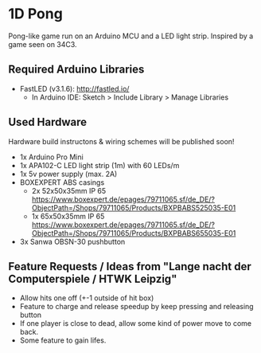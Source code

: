 # 1D Pong

Pong-like game run on an Arduino MCU and a LED light strip. Inspired by a game seen on 34C3.

## Required Arduino Libraries

* FastLED (v3.1.6): http://fastled.io/
  - In Arduino IDE: Sketch > Include Library > Manage Libraries

## Used Hardware

Hardware build instructons & wiring schemes will be published soon!

* 1x Arduino Pro Mini
* 1x APA102-C LED light strip (1m) with 60 LEDs/m
* 1x 5v power supply (max. 2A)
* BOXEXPERT ABS casings
  - 2x 52x50x35mm IP 65 https://www.boxexpert.de/epages/79711065.sf/de_DE/?ObjectPath=/Shops/79711065/Products/BXPBABS525035-E01
  - 1x 65x50x35mm IP 65 https://www.boxexpert.de/epages/79711065.sf/de_DE/?ObjectPath=/Shops/79711065/Products/BXPBABS655035-E01
* 3x Sanwa OBSN-30 pushbutton 

## Feature Requests / Ideas from "Lange nacht der Computerspiele / HTWK Leipzig"

* Allow hits one off (+-1 outside of hit box)
* Feature to charge and release speedup by keep pressing and releasing button
* If one player is close to dead, allow some kind of power move to come back.
* Some feature to gain lifes.